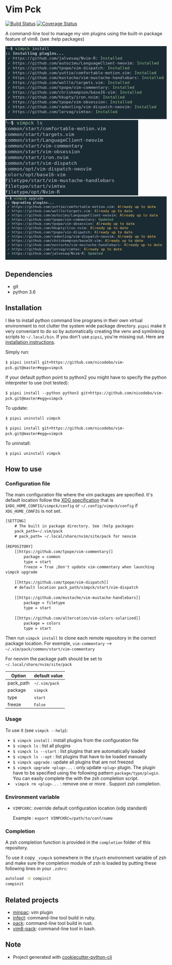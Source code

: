 # Vim Pck

[![Build Status](https://travis-ci.org/nicodebo/vim-pck.svg?branch=master)](https://travis-ci.org/nicodebo/vim-pck)
[![Coverage Status](https://coveralls.io/repos/github/nicodebo/vim-pck/badge.svg?branch=master)](https://coveralls.io/github/nicodebo/vim-pck?branch=master)

A command-line tool to manage my vim plugins using the built-in package
feature of vim8. (see :help packages)

![install_command](screenshot/install.jpg)
![list_command](screenshot/ls.jpg)
![upgrade_command](screenshot/upgrade.jpg)

## Dependencies

* git
* python 3.6

## Installation

I like to install python command line programs in their own virtual environment
to not clutter the system wide package directory. `pipsi` make it very
conveniant to do so by automatically creating the venv and symlinking scripts
to `~/.local/bin`. If you don't use `pipsi`, you're missing out. Here are
[installation instructions](https://github.com/mitsuhiko/pipsi#readme).

Simply run:

`$ pipsi install git+https://github.com/nicodebo/vim-pck.git@master#egg=vimpck`

If your default python point to python2 you might have to specify the python
interpreter to use (not tested):

`$ pipsi install --python python3 git+https://github.com/nicodebo/vim-pck.git@master#egg=vimpck`

To update:

`$ pipsi uninstall vimpck`

`$ pipsi install git+https://github.com/nicodebo/vim-pck.git@master#egg=vimpck`

To uninstall:

`$ pipsi uninstall vimpck`

## How to use

### Configuration file

The main configuration file where the vim packages are
specified. It's default location follow the [XDG specification](https://specifications.freedesktop.org/basedir-spec/basedir-spec-latest.html) that is `$XDG_HOME_CONFIG/vimpck/config` or `~/.config/vimpck/config` if `XDG_HOME_CONFIG` is not set.

```dosini
[SETTING]
    # The built in package directory. See :help packages
    pack_path=~/.vim/pack
    # pack_path= ~/.local/share/nvim/site/pack for neovim

[REPOSITORY]
    [[https://github.com/tpope/vim-commentary]]
        package = common
        type = start
        freeze = True ;Don't update vim-commentary when launching vimpck upgrade

    [[https://github.com/tpope/vim-dispatch]]
    # default location pack_path/vimpck/start/vim-dispatch

    [[https://github.com/mustache/vim-mustache-handlebars]]
        package = filetype
        type = start

    [[https://github.com/altercation/vim-colors-solarized]]
        package = colors
        type = start
```

Then run `vimpck install` to clone each remote repository in the correct
package location. For exemple, `vim-commentary` -->
`~/.vim/pack/common/start/vim-commentary`

For neovim the package path should be set to `~/.local/share/nvim/site/pack`

Option | default value
--- | ---
pack_path | `~/.vim/pack`
package | `vimpck`
type | `start`
freeze | `False`

### Usage

To use it (see `vimpck --help`):

* `$ vimpck install` : install plugins from the configuration file
* `$ vimpck ls` : list all plugins
* `$ vimpck ls --start` : list plugins that are automatically loaded
* `$ vimpck ls --opt` : list plugins that have to be loaded manually
* `$ vimpck upgrade` : update all plugins that are not freezed
* `$ vimpck upgrade <plug>...` : only update `<plug>` plugin. The plugin have
  to be specified using the following pattern `package/type/plugin`. You can
  easily complete the <plug> with the zsh completion script.
* ` vimpck rm <plug>...` : remove one or more <plug>. Support zsh completion.

### Environment variable

* `VIMPCKRC`: override default configuration location (xdg standard)

   Example : `export VIMPCKRC=/path/to/conf/name`

### Completion

A zsh completion function is provided in the `completion` folder of this
repository.

To use it copy `_vimpck` somewhere in the `$fpath` environment variable of zsh
and make sure the completion module of zsh is loaded by putting these following
lines in your `.zshrc`:

```bash
autoload -U compinit
compinit
```

## Related projects

* [minpac](https://github.com/k-takata/minpac): vim plugin
* [infect](https://github.com/csexton/infect): command-line tool build in ruby.
* [pack](https://github.com/maralla/pack): command-line tool build in rust.
* [vim8-pack](https://github.com/mkarpoff/vim8-pack): command-line tool in
  bash.

## Note

* Project generated with
  [cookiecutter-python-cli](https://github.com/nvie/cookiecutter-python-cli)
